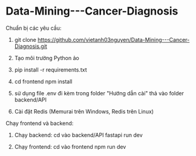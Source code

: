# Data-Mining---Cancer-Diagnosis
Chuẩn bị các yêu cầu:

1. git clone https://github.com/vietanh03nguyen/Data-Mining---Cancer-Diagnosis.git

2. Tạo môi trường Python ảo

3. pip install -r requirements.txt

4. cd frontend
npm install

5. sử dụng file .env đi kèm trong folder "Hướng dẫn cài" thả vào folder backend/API

6. Cài đặt Redis (Memurai trên Windows, Redis trên Linux)


Chạy frontend và backend:
1. Chạy backend: cd vào backend/API
    fastapi run dev

2. Chạy frontend: cd vào frontend
    npm run dev

